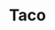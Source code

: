 ---
title: Taco
description: ''
price: '2.85'
ingredients:
  - Soft Corn Tortilla
  - Onions
  - Cilantro
  - Salsa
  - Choice of filling
---
